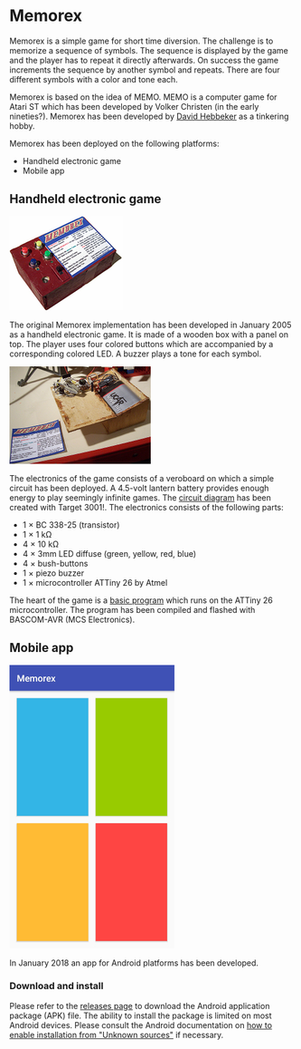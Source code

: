# Memorex

Memorex is a simple game for short time diversion. The challenge is to memorize a sequence of symbols. The sequence is displayed by the game and the player has to repeat it directly afterwards. On success the game increments the sequence by another symbol and repeats. There are four different symbols with a color and tone each.

Memorex is based on the idea of MEMO. MEMO is a computer game for Atari ST which has been developed by Volker Christen (in the early nineties?). Memorex has been developed by [David Hebbeker](https://david.hebbeker.info/) as a tinkering hobby.

Memorex has been deployed on the following platforms:

-   Handheld electronic game
-   Mobile app

## Handheld electronic game

[![game seen from the side](documentation/res/pseite.jpg)](documentation/res/seite.jpg)

The original Memorex implementation has been developed in January 2005 as a handheld electronic game. It is made of a wooden box with a panel on top. The player uses four colored buttons which are accompanied by a corresponding colored LED. A buzzer plays a tone for each symbol.

[![game with open case](documentation/res/popen.jpg)](documentation/res/open.jpg)

The electronics of the game consists of a veroboard on which a simple circuit has been deployed. A 4.5-volt lantern battery provides enough energy to play seemingly infinite games. The [circuit diagram](documentation/res/plan.jpg) has been created with Target 3001!. The electronics consists of the following parts:

-   1 × BC 338-25 (transistor)
-   1 × 1 kΩ
-   4 × 10 kΩ
-   4 × 3mm LED diffuse (green, yellow, red, blue)
-   4 × bush-buttons
-   1 × piezo buzzer
-   1 × microcontroller ATTiny 26 by Atmel

The heart of the game is a [basic program](documentation/res/memorex06.bas) which runs on the ATTiny 26 microcontroller. The program has been compiled and flashed with BASCOM-AVR (MCS Electronics).

## Mobile app

![screenshot of the app](documentation/res/memorex-app.jpg)

In January 2018 an app for Android platforms has been developed.

### Download and install

Please refer to the [releases page][1] to download the Android application package (APK) file. The ability to install the package is limited on most Android devices. Please consult the Android documentation on [how to enable installation from "Unknown sources"][2] if necessary.

[1]: https://github.com/dhebbeker/memorex-android/releases "release page on GitHub"
[2]: https://developer.android.com/distribute/marketing-tools/alternative-distribution.html#unknown-sources "User opt-in for installing unknown apps"